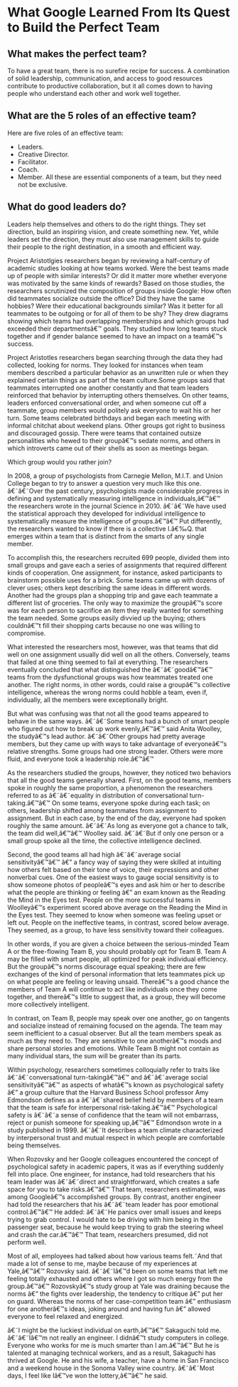 # What Google Learned From Its Quest to Build the Perfect Team
## What makes the perfect team?
To have a great team, there is no surefire recipe for success. A combination of solid leadership, communication, and access to good resources contribute to productive collaboration, but it all comes down to having people who understand each other and work well together.
## What are the 5 roles of an effective team?
Here are five roles of an effective team: 
* Leaders.
* Creative Director. 
* Facilitator.
* Coach.
* Member. 
All these are essential components of a team, but they need not be exclusive.

## What do good leaders do?
Leaders help themselves and others to do the right things. They set direction, build an inspiring vision, and create something new. Yet, while leaders set the direction, they must also use management skills to guide their people to the right destination, in a smooth and efficient way.


Project Aristotlgies researchers began by reviewing a half-century of academic studies looking at how teams worked. Were the best teams made up of people with similar interests? Or did it matter more whether everyone was motivated by the same kinds of rewards? Based on those studies, the researchers scrutinized the composition of groups inside Google: How often did teammates socialize outside the office? Did they have the same hobbies? Were their educational backgrounds similar? Was it better for all teammates to be outgoing or for all of them to be shy? They drew diagrams showing which teams had overlapping memberships and which groups had exceeded their departmentsâ€™ goals. They studied how long teams stuck together and if gender balance seemed to have an impact on a teamâ€™s success.

Project Aristotles researchers began searching through the data they had collected, looking for norms. They looked for instances when team members described a particular behavior as an unwritten rule or when they explained certain things as part of the team culture.Some groups said that teammates interrupted one another constantly and that team leaders reinforced that behavior by interrupting others themselves. On other teams, leaders enforced conversational order, and when someone cut off a teammate, group members would politely ask everyone to wait his or her turn. Some teams celebrated birthdays and began each meeting with informal chitchat about weekend plans. Other groups got right to business and discouraged gossip. There were teams that contained outsize personalities who hewed to their groupâ€™s sedate norms, and others in which introverts came out of their shells as soon as meetings began.

Which group would you rather join?

In 2008, a group of psychologists from Carnegie Mellon, M.I.T. and Union College began to try to answer a question very much like this one. â€˜â€˜Over the past century, psychologists made considerable progress in defining and systematically measuring intelligence in individuals,â€™â€™ the researchers wrote in the journal Science in 2010. â€˜â€˜We have used the statistical approach they developed for individual intelligence to systematically measure the intelligence of groups.â€™â€™ Put differently, the researchers wanted to know if there is a collective I.â€‰Q. that emerges within a team that is distinct from the smarts of any single member.

To accomplish this, the researchers recruited 699 people, divided them into small groups and gave each a series of assignments that required different kinds of cooperation. One assignment, for instance, asked participants to brainstorm possible uses for a brick. Some teams came up with dozens of clever uses; others kept describing the same ideas in different words. Another had the groups plan a shopping trip and gave each teammate a different list of groceries. The only way to maximize the groupâ€™s score was for each person to sacrifice an item they really wanted for something the team needed. Some groups easily divvied up the buying; others couldnâ€™t fill their shopping carts because no one was willing to compromise.

What interested the researchers most, however, was that teams that did well on one assignment usually did well on all the others. Conversely, teams that failed at one thing seemed to fail at everything. The researchers eventually concluded that what distinguished the â€˜â€˜goodâ€™â€™ teams from the dysfunctional groups was how teammates treated one another. The right norms, in other words, could raise a groupâ€™s collective intelligence, whereas the wrong norms could hobble a team, even if, individually, all the members were exceptionally bright.

But what was confusing was that not all the good teams appeared to behave in the same ways. â€˜â€˜Some teams had a bunch of smart people who figured out how to break up work evenly,â€™â€™ said Anita Woolley, the studyâ€™s lead author. â€˜â€˜Other groups had pretty average members, but they came up with ways to take advantage of everyoneâ€™s relative strengths. Some groups had one strong leader. Others were more fluid, and everyone took a leadership role.â€™â€™

As the researchers studied the groups, however, they noticed two behaviors that all the good teams generally shared. First, on the good teams, members spoke in roughly the same proportion, a phenomenon the researchers referred to as â€˜â€˜equality in distribution of conversational turn-taking.â€™â€™ On some teams, everyone spoke during each task; on others, leadership shifted among teammates from assignment to assignment. But in each case, by the end of the day, everyone had spoken roughly the same amount. â€˜â€˜As long as everyone got a chance to talk, the team did well,â€™â€™ Woolley said. â€˜â€˜But if only one person or a small group spoke all the time, the collective intelligence declined.

Second, the good teams all had high â€˜â€˜average social sensitivityâ€™â€™ â€” a fancy way of saying they were skilled at intuiting how others felt based on their tone of voice, their expressions and other nonverbal cues. One of the easiest ways to gauge social sensitivity is to show someone photos of peopleâ€™s eyes and ask him or her to describe what the people are thinking or feeling â€” an exam known as the Reading the Mind in the Eyes test. People on the more successful teams in Woolleyâ€™s experiment scored above average on the Reading the Mind in the Eyes test. They seemed to know when someone was feeling upset or left out. People on the ineffective teams, in contrast, scored below average. They seemed, as a group, to have less sensitivity toward their colleagues.

In other words, if you are given a choice between the serious-minded Team A or the free-flowing Team B, you should probably opt for Team B. Team A may be filled with smart people, all optimized for peak individual efficiency. But the groupâ€™s norms discourage equal speaking; there are few exchanges of the kind of personal information that lets teammates pick up on what people are feeling or leaving unsaid. Thereâ€™s a good chance the members of Team A will continue to act like individuals once they come together, and thereâ€™s little to suggest that, as a group, they will become more collectively intelligent.


In contrast, on Team B, people may speak over one another, go on tangents and socialize instead of remaining focused on the agenda. The team may seem inefficient to a casual observer. But all the team members speak as much as they need to. They are sensitive to one anotherâ€™s moods and share personal stories and emotions. While Team B might not contain as many individual stars, the sum will be greater than its parts.

Within psychology, researchers sometimes colloquially refer to traits like â€˜â€˜conversational turn-takingâ€™â€™ and â€˜â€˜average social sensitivityâ€™â€™ as aspects of whatâ€™s known as psychological safety â€” a group culture that the Harvard Business School professor Amy Edmondson defines as a â€˜â€˜shared belief held by members of a team that the team is safe for interpersonal risk-taking.â€™â€™ Psychological safety is â€˜â€˜a sense of confidence that the team will not embarrass, reject or punish someone for speaking up,â€™â€™ Edmondson wrote in a study published in 1999. â€˜â€˜It describes a team climate characterized by interpersonal trust and mutual respect in which people are comfortable being themselves.

When Rozovsky and her Google colleagues encountered the concept of psychological safety in academic papers, it was as if everything suddenly fell into place. One engineer, for instance, had told researchers that his team leader was â€˜â€˜direct and straightforward, which creates a safe space for you to take risks.â€™â€™ That team, researchers estimated, was among Googleâ€™s accomplished groups. By contrast, another engineer had told the researchers that his â€˜â€˜team leader has poor emotional control.â€™â€™ He added: â€˜â€˜He panics over small issues and keeps trying to grab control. I would hate to be driving with him being in the passenger seat, because he would keep trying to grab the steering wheel and crash the car.â€™â€™ That team, researchers presumed, did not perform well.

Most of all, employees had talked about how various teams felt.˜And that made a lot of sense to me, maybe because of my experiences at Yale,â€™â€™ Rozovsky said. â€˜â€˜Iâ€™d been on some teams that left me feeling totally exhausted and others where I got so much energy from the group.â€™â€™ Rozovskyâ€™s study group at Yale was draining because the norms â€” the fights over leadership, the tendency to critique â€” put her on guard. Whereas the norms of her case-competition team â€” enthusiasm for one anotherâ€™s ideas, joking around and having fun â€” allowed everyone to feel relaxed and energized.


â€˜I might be the luckiest individual on earth,â€™â€™ Sakaguchi told me. â€˜â€˜Iâ€™m not really an engineer. I didnâ€™t study computers in college. Everyone who works for me is much smarter than I am.â€™â€™ But he is talented at managing technical workers, and as a result, Sakaguchi has thrived at Google. He and his wife, a teacher, have a home in San Francisco and a weekend house in the Sonoma Valley wine country. â€˜â€˜Most days, I feel like Iâ€™ve won the lottery,â€™â€™ he said.
